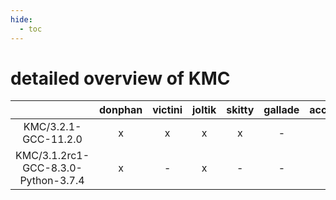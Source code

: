 ```yaml
---
hide:
  - toc
---
```


detailed overview of KMC
========================

| |donphan|victini|joltik|skitty|gallade|accelgor|swalot|doduo|
| :---: | :---: | :---: | :---: | :---: | :---: | :---: | :---: | :---: |
|KMC/3.2.1-GCC-11.2.0|x|x|x|x|-|x|x|x|
|KMC/3.1.2rc1-GCC-8.3.0-Python-3.7.4|x|-|x|-|-|-|-|x|
